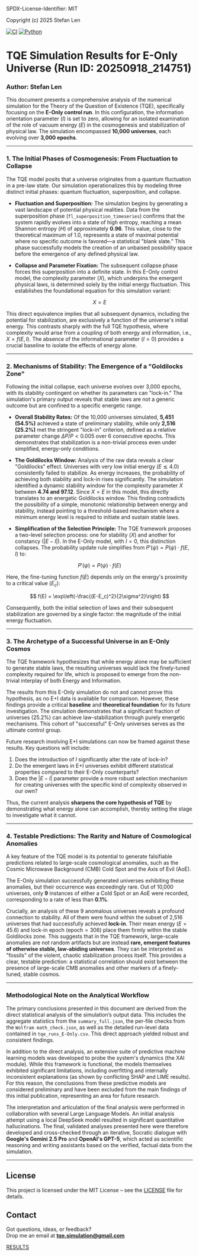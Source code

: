 SPDX-License-Identifier: MIT

Copyright (c) 2025 Stefan Len

[![CI](https://github.com/SteviLen420/TQE_simulation/actions/workflows/ci.yml/badge.svg?branch=main)](https://github.com/SteviLen420/TQE_simulation/actions/workflows/ci.yml)
[![Python](https://img.shields.io/badge/python-3.9%20|%203.10%20|%203.11-blue)](https://www.python.org/doc/)

# TQE Simulation Results for E-Only Universe (Run ID: 20250918_214751)
### Author: Stefan Len


This document presents a comprehensive analysis of the numerical simulation for the Theory of the Question of Existence (TQE), specifically focusing on the **E-Only control run**. In this configuration, the information orientation parameter ($I$) is set to zero, allowing for an isolated examination of the role of vacuum energy ($E$) in the cosmogenesis and stabilization of physical law. The simulation encompassed **10,000 universes**, each evolving over **3,000 epochs**.

---

### 1. The Initial Phases of Cosmogenesis: From Fluctuation to Collapse

The TQE model posits that a universe originates from a quantum fluctuation in a pre-law state. Our simulation operationalizes this by modeling three distinct initial phases: quantum fluctuation, superposition, and collapse.

- **Fluctuation and Superposition:** The simulation begins by generating a vast landscape of potential physical realities. Data from the superposition phase (`fl_superposition_timeseries`) confirms that the system rapidly evolves into a state of high entropy, reaching a mean Shannon entropy ($H$) of approximately **0.96**. This value, close to the theoretical maximum of 1.0, represents a state of maximal potential where no specific outcome is favored—a statistical "blank slate." This phase successfully models the creation of an unbaised possibility space before the emergence of any defined physical law.

- **Collapse and Parameter Fixation:** The subsequent collapse phase forces this superposition into a definite state. In this E-Only control model, the complexity parameter ($X$), which underpins the emergent physical laws, is determined solely by the initial energy fluctuation. This establishes the foundational equation for this simulation variant:

$$
X = E
$$

This direct equivalence implies that all subsequent dynamics, including the potential for stabilization, are exclusively a function of the universe's initial energy. This contrasts sharply with the full TQE hypothesis, where complexity would arise from a coupling of both energy and information, i.e., $X = f(E, I)$. The absence of the informational parameter ($I=0$) provides a crucial baseline to isolate the effects of energy alone.

---

### 2. Mechanisms of Stability: The Emergence of a "Goldilocks Zone"

Following the initial collapse, each universe evolves over 3,000 epochs, with its stability contingent on whether its parameters can "lock-in." The simulation's primary output reveals that stable laws are not a generic outcome but are confined to a specific energetic range.

- **Overall Stability Rates:** Of the 10,000 universes simulated, **5,451 (54.5%)** achieved a state of preliminary stability, while only **2,516 (25.2%)** met the stringent "lock-in" criterion, defined as a relative parameter change $\Delta P / P < 0.005$ over 6 consecutive epochs. This demonstrates that stabilization is a non-trivial process even under simplified, energy-only conditions.

- **The Goldilocks Window:** Analysis of the raw data reveals a clear "Goldilocks" effect. Universes with very low initial energy ($E \lesssim 4.0$) consistently failed to stabilize. As energy increases, the probability of achieving both stability and lock-in rises significantly. The simulation identified a dynamic stability window for the complexity parameter $X$ between **4.74 and 97.12**. Since $X=E$ in this model, this directly translates to an energetic Goldilocks window. This finding contradicts the possibility of a simple, monotonic relationship between energy and stability, instead pointing to a threshold-based mechanism where a minimum energy level is required to initiate and sustain stable laws.

- **Simplification of the Selection Principle:** The TQE framework proposes a two-level selection process: one for stability ($X$) and another for constancy ($|E-I|$). In the E-Only model, with $I=0$, this distinction collapses. The probability update rule simplifies from $P'(\psi) = P(\psi) \cdot f(E,I)$ to:

$$
P'(\psi) = P(\psi) \cdot f(E)
$$

Here, the fine-tuning function $f(E)$ depends only on the energy's proximity to a critical value ($E_c$):

$$
f(E) = \exp\left(-\frac{(E-E_c)^2}{2\sigma^2}\right)
$$

Consequently, both the initial selection of laws and their subsequent stabilization are governed by a single factor: the magnitude of the initial energy fluctuation.

---

### 3. The Archetype of a Successful Universe in an E-Only Cosmos

The TQE framework hypothesizes that while energy alone may be sufficient to generate stable laws, the resulting universes would lack the finely-tuned complexity required for life, which is proposed to emerge from the non-trivial interplay of both Energy and Information.

The results from this E-Only simulation do not and cannot prove this hypothesis, as no E+I data is available for comparison. However, these findings provide a critical **baseline** and **theoretical foundation** for its future investigation. The simulation demonstrates that a significant fraction of universes (25.2%) can achieve law-stabilization through purely energetic mechanisms. This cohort of "successful" E-Only universes serves as the ultimate control group.

Future research involving E+I simulations can now be framed against these results. Key questions will include:
1.  Does the introduction of $I$ significantly alter the rate of lock-in?
2.  Do the emergent laws in E+I universes exhibit different statistical properties compared to their E-Only counterparts?
3.  Does the $|E-I|$ parameter provide a more robust selection mechanism for creating universes with the specific kind of complexity observed in our own?

Thus, the current analysis **sharpens the core hypothesis of TQE** by demonstrating what energy alone can accomplish, thereby setting the stage to investigate what it cannot.

---

### 4. Testable Predictions: The Rarity and Nature of Cosmological Anomalies

A key feature of the TQE model is its potential to generate falsifiable predictions related to large-scale cosmological anomalies, such as the Cosmic Microwave Background (CMB) Cold Spot and the Axis of Evil (AoE).

The E-Only simulation successfully generated universes exhibiting these anomalies, but their occurrence was exceedingly rare. Out of 10,000 universes, only **9** instances of either a Cold Spot or an AoE were recorded, corresponding to a rate of less than **0.1%**.

Crucially, an analysis of these 9 anomalous universes reveals a profound connection to stability. All of them were found within the subset of 2,516 universes that had successfully achieved **lock-in**. Their mean energy ($E=45.6$) and lock-in epoch ($\text{epoch}=306$) place them firmly within the stable Goldilocks zone. This suggests that in the TQE framework, large-scale anomalies are not random artifacts but are instead **rare, emergent features of otherwise stable, law-abiding universes**. They can be interpreted as "fossils" of the violent, chaotic stabilization process itself. This provides a clear, testable prediction: a statistical correlation should exist between the presence of large-scale CMB anomalies and other markers of a finely-tuned, stable cosmos.




---

### Methodological Note on the Analytical Workflow

The primary conclusions presented in this document are derived from the direct statistical analysis of the simulation’s output data. This includes the aggregate statistics from the `summary_full.json`, the per-file checks from the `Wolfram math_check.json`, as well as the detailed run-level data contained in `tqe_runs_E-Only.csv`. This direct approach yielded robust and consistent findings.

In addition to the direct analysis, an extensive suite of predictive machine learning models was developed to probe the system's dynamics (the XAI module). While this framework is functional, the models themselves exhibited significant limitations, including overfitting and internally inconsistent explanations (as shown by conflicting SHAP and LIME results). For this reason, the conclusions from these predictive models are considered preliminary and have been excluded from the main findings of this initial publication, representing an area for future research.

The interpretation and articulation of the final analysis were performed in collaboration with several Large Language Models. An initial analysis attempt using a local DeepSeek model resulted in significant quantitative hallucinations. The final, validated analyses presented here were therefore developed and cross-checked through an iterative, Socratic dialogue with **Google's Gemini 2.5 Pro** and **OpenAI's GPT-5**, which acted as scientific reasoning and writing assistants based on the verified, factual data from the simulation.

----

## License
This project is licensed under the MIT License – see the [LICENSE](../../LICENSE) file for details.

## Contact

Got questions, ideas, or feedback?  
Drop me an email at **tqe.simulation@gmail.com** 
    
[RESULTS](../../RESULTS)
